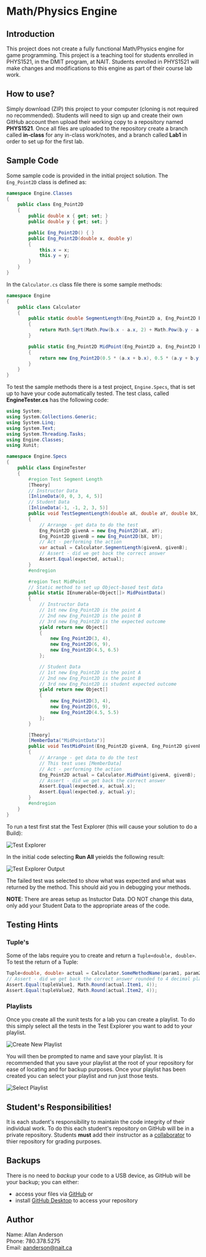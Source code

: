 # Math/Physics Engine

## Introduction
This project does not create a fully functional Math/Physics engine for game programming. This project is a teaching tool for students enrolled in PHYS1521, in the DMIT program, at NAIT. Students enrolled in PHYS1521 will make changes and modifications to this engine as part of their course lab work.

## How to use?
Simply download (ZIP) this project to your computer (cloning is not required no recommended). Students will need to sign up and create their own GitHub account then upload their working copy to a repository named **PHYS1521**. Once all files are uploaded to the repository create a branch called **in-class** for any in-class work/notes, and a branch called **Lab1** in order to set up for the first lab.

## Sample Code
Some sample code is provided in the initial project solution. The `Eng_Point2D` class is defined as:

```csharp
namespace Engine.Classes
{
    public class Eng_Point2D
    {
        public double x { get; set; }
        public double y { get; set; }

        public Eng_Point2D() { }
        public Eng_Point2D(double x, double y)
        {
            this.x = x;
            this.y = y;
        }
    }
}
```

In the `Calculator.cs` class file there is some sample methods:
```csharp
namespace Engine
{
    public class Calculator
    {
        public static double SegmentLength(Eng_Point2D a, Eng_Point2D b)
        {
            return Math.Sqrt(Math.Pow(b.x - a.x, 2) + Math.Pow(b.y - a.y, 2));
        }

        public static Eng_Point2D MidPoint(Eng_Point2D a, Eng_Point2D b)
        {
            return new Eng_Point2D(0.5 * (a.x + b.x), 0.5 * (a.y + b.y));
        }
    }
}
```

To test the sample methods there is a test project, `Engine.Specs`, that is set up to have your code automatically tested. The test class, called **EngineTester.cs** has the following code:

```csharp
using System;
using System.Collections.Generic;
using System.Linq;
using System.Text;
using System.Threading.Tasks;
using Engine.Classes;
using Xunit;

namespace Engine.Specs
{
    public class EngineTester
    {
        #region Test Segment Length
        [Theory]
        // Instructor Data
        [InlineData(0, 0, 3, 4, 5)]
        // Student Data
        [InlineData(-1, -1, 2, 3, 5)]
        public void TestSegmentLength(double aX, double aY, double bX, double bY, double expected)
        {
            // Arrange - get data to do the test
            Eng_Point2D givenA = new Eng_Point2D(aX, aY);
            Eng_Point2D givenB = new Eng_Point2D(bX, bY);
            // Act - performing the action
            var actual = Calculator.SegmentLength(givenA, givenB);
            // Assert - did we get back the correct answer
            Assert.Equal(expected, actual);
        }
        #endregion

        #region Test MidPoint
        // Static method to set up Object-based test data
        public static IEnumerable<Object[]> MidPointData()
        {
            // Instructor Data
            // 1st new Eng_Point2D is the point A
            // 2nd new Eng_Point2D is the point B
            // 3rd new Eng_Point2D is the expected outcome
            yield return new Object[]
            {
                new Eng_Point2D(3, 4),
                new Eng_Point2D(6, 9),
                new Eng_Point2D(4.5, 6.5)
            };

            // Student Data
            // 1st new Eng_Point2D is the point A
            // 2nd new Eng_Point2D is the point B
            // 3rd new Eng_Point2D is student expected outcome
            yield return new Object[]
            {
                new Eng_Point2D(3, 4),
                new Eng_Point2D(6, 9),
                new Eng_Point2D(4.5, 5.5)
            };
        }

        [Theory]
        [MemberData("MidPointData")]
        public void TestMidPoint(Eng_Point2D givenA, Eng_Point2D givenB, Eng_Point2D expected)
        {
            // Arrange - get data to do the test
            // This test uses [MemberData]
            // Act - performing the action
            Eng_Point2D actual = Calculator.MidPoint(givenA, givenB);
            // Assert - did we get back the correct answer
            Assert.Equal(expected.x, actual.x);
            Assert.Equal(expected.y, actual.y);
        }
        #endregion
    }
}
```

To run a test first stat the Test Explorer (this will cause your solution to do a Build):

![Test Explorer](TestExplorer.png)

In the initial code selecting **Run All** yeields the following result:

![Test Explorer Output](TestExplorerOutput.png)

The failed test was selected to show what was expected and what was returned by the method. This should aid you in debugging your methods.

**NOTE**:
There are areas setup as Instuctor Data. DO NOT change this data, only add your Student Data to the appropriate areas of the code.

## Testing Hints
### Tuple's
Some of the labs require you to create and return a `Tuple<double, double>`. To test the return of a Tuple:

```csharp
Tuple<double, double> actual = Calculator.SomeMethodName(param1, param2);
// Assert - did we get back the correct answer rounded to 4 decimal places
Assert.Equal(tupleValue1, Math.Round(actual.Item1, 4));
Assert.Equal(tupleValue2, Math.Round(actual.Item2, 4));
```

### Playlists
Once you create all the xunit tests for a lab you can create a playlist. To do this simply select all the tests in the Test Explorer you want to add to your playlist.

![Create New Playlist](xunit_create_playlist.png)

You will then be prompted to name and save your playlist. It is recommended that you save your playlist at the root of your repository for ease of locating and for backup purposes. Once your playlist has been created you can select your playlist and run just those tests.

![Select Playlist](select_playlist.png)

## Student's Responsibilities!
It is each student's responsibility to maintain the code integrity of their individual work. To do this each student's repository on GitHub will be in a private repository. Students **must** add their instructor as a [collaborator](https://help.github.com/articles/inviting-collaborators-to-a-personal-repository/) to thier repository for grading purposes.

## Backups
There is no need to _backup_ your code to a USB device, as GitHub  will be your backup; you can either:

* access your files via [GitHub](http://github.com) or
* install [GitHub Desktop](https://desktop.github.com) to access your repository

## Author
Name: Allan Anderson  
Phone: 780.378.5275  
Email: aanderson@nait.ca
